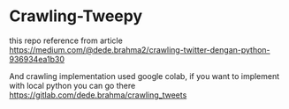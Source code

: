 # Crawling-Tweepy
this repo reference from article https://medium.com/@dede.brahma2/crawling-twitter-dengan-python-936934ea1b30

And crawling implementation used google colab, if you want to implement with local python you can go there https://gitlab.com/dede.brahma/crawling_tweets

